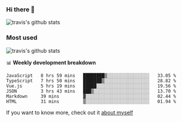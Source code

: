 ### Hi there 👋

<!--
**HondryTravis/HondryTravis** is a ✨ _special_ ✨ repository because its `README.md` (this file) appears on your GitHub profile.

Here are some ideas to get you started:

- 🔭 I’m currently working on ...
- 🌱 I’m currently learning ...
- 👯 I’m looking to collaborate on ...
- 🤔 I’m looking for help with ...
- 💬 Ask me about ...
- 📫 How to reach me: ...
- 😄 Pronouns: ...
- ⚡ Fun fact: ...
-->

![travis's github stats](https://github-readme-stats.vercel.app/api?username=HondryTravis&hide=stars)
### Most used
![travis's github stats](https://github-readme-stats.anuraghazra1.vercel.app/api/top-langs/?username=HondryTravis&layout=compact&hide_title=true)

📊 **Weekly development breakdown**

<!--START_SECTION:waka-->

```text
JavaScript   8 hrs 59 mins   ████████▒░░░░░░░░░░░░░░░░   33.05 %
TypeScript   7 hrs 50 mins   ███████▒░░░░░░░░░░░░░░░░░   28.82 %
Vue.js       5 hrs 19 mins   █████░░░░░░░░░░░░░░░░░░░░   19.56 %
JSON         3 hrs 43 mins   ███▒░░░░░░░░░░░░░░░░░░░░░   13.70 %
Markdown     39 mins         ▓░░░░░░░░░░░░░░░░░░░░░░░░   02.44 %
HTML         31 mins         ▒░░░░░░░░░░░░░░░░░░░░░░░░   01.94 %
```

<!--END_SECTION:waka-->

If you want to know more, check out it [about myself](https://hondrytravis.github.io/)
